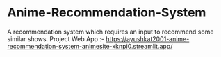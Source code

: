 # Anime-Recommendation-System
A recommendation system which requires an input to recommend some similar shows.
Project Web App :- https://ayushkat2001-anime-recommendation-system-animesite-xknpi0.streamlit.app/
